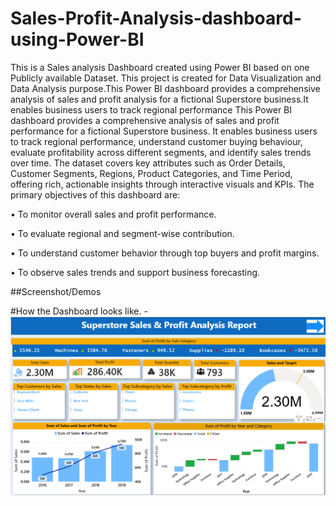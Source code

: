 # Sales-Profit-Analysis-dashboard-using-Power-BI
This is a Sales analysis Dashboard created using Power BI based on one Publicly available Dataset. This project is created for Data Visualization and Data Analysis purpose.This Power BI dashboard provides a comprehensive analysis of sales and profit analysis for a fictional Superstore business.It enables business users to track regional performance
This Power BI dashboard provides a comprehensive analysis of sales and profit performance for a fictional Superstore business. It enables business users to track regional performance, understand customer buying behaviour, evaluate profitability across different segments, and identify sales trends over time.
The dataset covers key attributes such as Order Details, Customer Segments, Regions, Product Categories, and Time Period, offering rich, actionable insights through interactive visuals and KPIs.
The primary objectives of this dashboard are: 

•	To monitor overall sales and profit performance.

•	To evaluate regional and segment-wise contribution.

•	To understand customer behavior through top buyers and profit margins.

•	To observe sales trends and support business forecasting.

##Screenshot/Demos

#How the Dashboard looks like. - ![Alt Text](https://github.com/s-barman/Sales-Profit-Analysis-dashboard-using-Power-BI/blob/main/Screenshot_Superstore_Dashboard.png)


